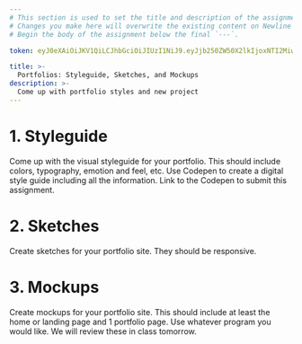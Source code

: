 ```yaml
---
# This section is used to set the title and description of the assignment on Newline. Do not edit `token`.
# Changes you make here will overwrite the existing content on Newline when synced via Github.
# Begin the body of the assignment below the final `---`.

token: eyJ0eXAiOiJKV1QiLCJhbGciOiJIUzI1NiJ9.eyJjb250ZW50X2lkIjoxNTI2MiwiY29udGVudF90eXBlIjoiQXNzaWdubWVudCJ9.9ErqiP3-ZNBbyjof759-6guXFY_5YF0E16PnIEZ4Dzo

title: >-
  Portfolios: Styleguide, Sketches, and Mockups
description: >-
  Come up with portfolio styles and new project
---
```

# 1. Styleguide
Come up with the visual styleguide for your portfolio. This should include colors, typography, emotion and feel, etc. Use Codepen to create a digital style guide including all the information. Link to the Codepen to submit this assignment. 

# 2. Sketches
Create sketches for your portfolio site. They should be responsive. 

# 3. Mockups
Create mockups for your portfolio site. This should include at least the home or landing page and 1 portfolio page. Use whatever program you would like. We will review these in class tomorrow. 
